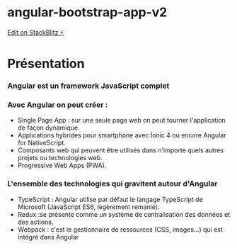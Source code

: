 # angular-bootstrap-app-v2

[Edit on StackBlitz ⚡️](https://stackblitz.com/edit/angular-bootstrap-app-v2)

# Présentation

### Angular est un framework JavaScript complet

### Avec Angular on peut créer :

- Single Page App : sur une seule page web on peut tourner l'application de façon dynamique.
- Applications hybrides pour smartphone avec Ionic 4 ou encore Angular for NativeScript.
- Composants web qui peuvent être utilisés dans n'importe quels autres projets ou technologies web.
- Progressive Web Apps (PWA).

### L'ensemble des technologies qui gravitent autour d'Angular

- TypeScript : Angular utilise par défaut le langage TypeScript de Microsoft (JavaScript ES6, légèrement remanié).
- Redux :se présente comme un système de centralisation des données et des actions.
- Webpack : c'est le gestionnaire de ressources (CSS, images…) qui est intégré dans Angular